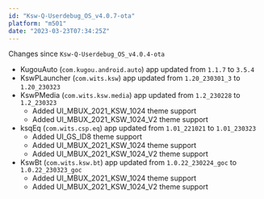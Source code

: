 ```yaml
---
id: "Ksw-Q-Userdebug_OS_v4.0.7-ota"
platform: "m501"
date: "2023-03-23T07:34:25Z"
---
```

Changes since `Ksw-Q-Userdebug_OS_v4.0.4-ota`
- KugouAuto (`com.kugou.android.auto`) app updated from `1.1.7` to `3.5.4`
- KswPLauncher (`com.wits.ksw`) app updated from `1.20_230301_3` to `1.20_230323`
- KswPMedia (`com.wits.ksw.media`) app updated from `1.2_230228` to `1.2_230323`
    - Added UI_MBUX_2021_KSW_1024 theme support
    - Added UI_MBUX_2021_KSW_1024_V2 theme support
- ksqEq (`com.wits.csp.eq`) app updated from `1.01_221021` to `1.01_230323`
    - Added UI_GS_ID8 theme support
    - Added UI_MBUX_2021_KSW_1024 theme support
    - Added UI_MBUX_2021_KSW_1024_V2 theme support
- KswBt (`com.wits.ksw.bt`) app updated from `1.0.22_230224_goc` to `1.0.22_230323_goc`
    - Added UI_MBUX_2021_KSW_1024 theme support
    - Added UI_MBUX_2021_KSW_1024_V2 theme support
